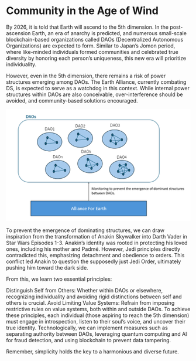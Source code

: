 # Community in the Age of Wind
By 2026, it is told that Earth will ascend to the 5th dimension. In the post-ascension Earth, an era of anarchy is predicted, and numerous small-scale blockchain-based organizations called DAOs (Decentralized Autonomous Organizations) are expected to form. Similar to Japan’s Jomon period, where like-minded individuals formed communities and celebrated true diversity by honoring each person’s uniqueness, this new era will prioritize individuality.

However, even in the 5th dimension, there remains a risk of power structures emerging among DAOs. The Earth Alliance, currently combating DS, is expected to serve as a watchdog in this context. While internal power structures within DAOs are also conceivable, over-interference should be avoided, and community-based solutions encouraged.

![community1](./images/comminity/1.png)

To prevent the emergence of dominating structures, we can draw inspiration from the transformation of Anakin Skywalker into Darth Vader in Star Wars Episodes 1-3. Anakin’s identity was rooted in protecting his loved ones, including his mother and Padmé. However, Jedi principles directly contradicted this, emphasizing detachment and obedience to orders. This conflict led Anakin to question the supposedly just Jedi Order, ultimately pushing him toward the dark side.

From this, we learn two essential principles:

Distinguish Self from Others: Whether within DAOs or elsewhere, recognizing individuality and avoiding rigid distinctions between self and others is crucial.
Avoid Limiting Value Systems: Refrain from imposing restrictive rules on value systems, both within and outside DAOs.
To achieve these principles, each individual (those aspiring to reach the 5th dimension) must engage in introspection, listen to their soul’s voice, and uncover their true identity. Technologically, we can implement measures such as separating authority between DAOs, leveraging quantum computing and AI for fraud detection, and using blockchain to prevent data tampering.

Remember, simplicity holds the key to a harmonious and diverse future.
